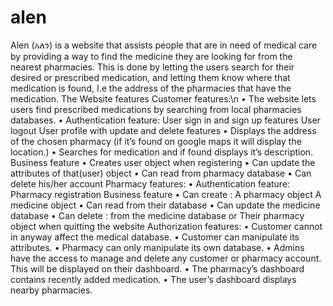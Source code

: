 # alen

Alen (አለን) is a website that assists people that are in need of medical care by providing a way to find the medicine they are looking for from the nearest pharmacies. This is done by letting the users search for their desired or prescribed medication, and letting them know where that medication is found, I.e the address of the pharmacies that have the medication.
The Website features
Customer features:\n
• The website lets users find prescribed medications by searching from local pharmacies databases.
• Authentication feature: User sign in and sign up features
User logout
User profile with update and delete features
• Displays the address of the chosen pharmacy (if it’s found on google maps it will display the location.)
• Searches for medication and if found displays it’s description.
Business feature
• Creates user object when registering
• Can update the attributes of that(user) object
• Can read from pharmacy database
• Can delete his/her account
Pharmacy features:
• Authentication feature: Pharmacy registration
Business feature
• Can create : A pharmacy object
A medicine object
• Can read from their database
• Can update the medicine database
• Can delete : from the medicine database or
Their pharmacy object when quitting the website
Authorization features:
• Customer cannot in anyway affect the medical database.
• Customer can manipulate its attributes.
• Pharmacy can only manipulate its own database.
• Admins have the access to manage and delete any customer or pharmacy account. This will be displayed on their dashboard.
• The pharmacy’s dashboard contains recently added medication.
• The user’s dashboard displays nearby pharmacies.
